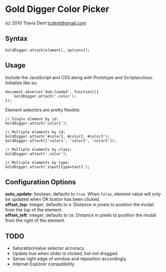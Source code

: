 Gold Digger Color Picker
========================
(c) 2010 Travis Dent <tcdent@gmail.com>

Syntax
------
    GoldDigger.attach(element[, options]);

Usage
-----
Include the JavaScript and CSS along with Prototype and Scriptaculous. Initialize like so:

    document.observe('dom:loaded', function(){
        GoldDigger.attach('.color');
    });

Element selectors are pretty flexible:
    
    // Single element by id:
    GoldDigger.attach('color1');
    
    // Multiple elements by id:
    GoldDigger.attach('#color1, #color2, #color3');
    GoldDigger.attach(['color1', 'color2', 'color3']);
    
    // Multiple elements by class:
    GoldDigger.attach('.color');
    
    // Multiple elements by type:
    GoldDigger.attach('input[type=text]');

Configuration Options
---------------------
**auto_update**: boolean, defaults to `true`. When `false`, element value will only be updated when OK button has been clicked.  
**offset_top**: integer, defaults to `0`. Distance in pixels to position the modal from the top of the element.  
**offset_left**: integer, defaults to `10`. Distance in pixels to position the modal from the right of the element.  

TODO
----
 - Saturation/value selector accuracy.
 - Update hue when slider is clicked, but not dragged.
 - Sense right edge of window and reposition accordingly.
 - Internet Explorer compatibility.